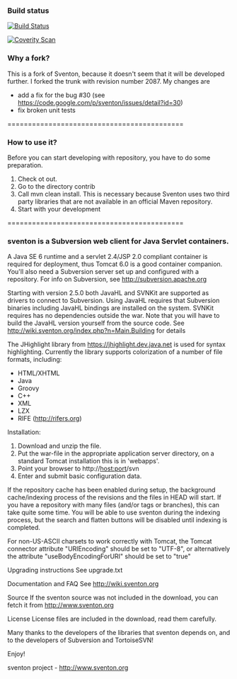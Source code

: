 ### Build status
[![Build Status](https://travis-ci.org/skosmalla/sventon.png?branch=master)](https://travis-ci.org/skosmalla/sventon)

[![Coverity Scan](https://scan.coverity.com/projects/4470/badge.svg)](https://scan.coverity.com/projects/4470)

### Why a fork?


This is a fork of Sventon, because it doesn't seem that it will be developed further. I forked the trunk with revision number 2087. My changes are 
* add a fix for the bug #30 (see https://code.google.com/p/sventon/issues/detail?id=30)
* fix broken unit tests

===========================================
### How to use it?

Before you can start developing with repository, you have to do some preparation.

1. Check ot out.
2. Go to the directory contrib
3. Call mvn clean install. This is necessary because Sventon uses two third party libraries that are not available in an official Maven repository.
4. Start with your development

===========================================

### sventon is a Subversion web client for Java Servlet containers.

A Java SE 6 runtime and a servlet 2.4/JSP 2.0 compliant container is
required for deployment, thus Tomcat 6.0 is a good container companion.
You'll also need a Subversion server set up and configured with a
repository. For info on Subversion, see http://subversion.apache.org

Starting with version 2.5.0 both JavaHL and SVNKit are supported as drivers to
connect to Subversion. Using JavaHL requires that Subversion binaries including
JavaHL bindings are installed on the system. SVNKit requires has no dependencies
outside the war. Note that you will have to build the JavaHL version yourself
from the source code. See http://wiki.sventon.org/index.php?n=Main.Building
for details

The JHighlight library from https://jhighlight.dev.java.net is used for
syntax highlighting.
Currently the library supports colorization of a number of file formats, including:
* HTML/XHTML
* Java
* Groovy
* C++
* XML
* LZX
* RIFE (http://rifers.org)

Installation:
1. Download and unzip the file. 
2. Put the war-file in the appropriate application server directory,
   on a standard Tomcat installation this is in 'webapps'.
3. Point your browser to http://<host:port>/svn
4. Enter and submit basic configuration data.

If the repository cache has been enabled during setup, the background
cache/indexing process of the revisions and the files in HEAD will start.
If you have a repository with many files (and/or tags or branches),
this can take quite some time. You will be able to use sventon during the
indexing process, but the search and flatten buttons will be disabled until
indexing is completed.

For non-US-ASCII charsets to work correctly with Tomcat, the Tomcat connector
attribute "URIEncoding" should be set to "UTF-8", or alternatively the attribute 
"useBodyEncodingForURI" should be set to "true"

Upgrading instructions
See upgrade.txt

Documentation and FAQ
See http://wiki.sventon.org

Source
If the sventon source was not included in the download, you can fetch it
from http://www.sventon.org

License
License files are included in the download, read them carefully.

Many thanks to the developers of the libraries that sventon depends on,
and to the developers of Subversion and TortoiseSVN!

Enjoy!

sventon project - http://www.sventon.org
